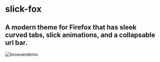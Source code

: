 # slick-fox

## A modern theme for Firefox that has sleek curved tabs, slick animations, and a collapsable url bar.  
![browserdemo](screenshots/demo.gif)
